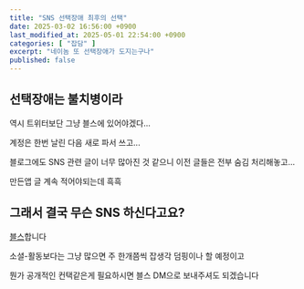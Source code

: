 ```yaml
---
title: "SNS 선택장애 최후의 선택"
date: 2025-03-02 16:56:00 +0900
last_modified_at: 2025-05-01 22:54:00 +0900
categories: [ "잡담" ]
excerpt: "네이놈 또 선택장애가 도지는구나"
published: false
---
```


## 선택장애는 불치병이라

역시 트위터보단 그냥 블스에 있어야겠다...

계정은 한번 날린 다음 새로 파서 쓰고...

블로그에도 SNS 관련 글이 너무 많아진 것 같으니 이전 글들은 전부 숨김 처리해놓고...

만든앱 글 계속 적어야되는데 흑흑

## 그래서 결국 무슨 SNS 하신다고요?

[블스](https://bsky.app/profile/sinu.pe.kr)합니다

소셜-활동보다는 그냥 많으면 주 한개쯤씩 잡생각 덤핑이나 할 예정이고

뭔가 공개적인 컨택같은게 필요하시면 블스 DM으로 보내주셔도 되겠습니다
